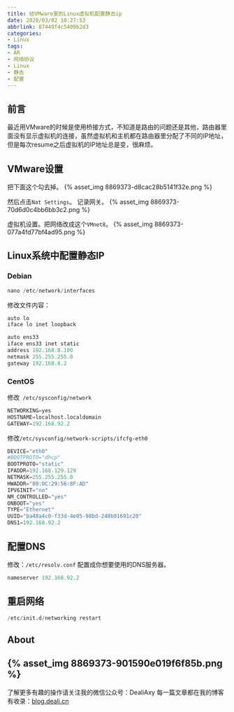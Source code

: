 ```yaml
---
title: 给VMware里的Linux虚拟机配置静态ip
date: 2020/03/02 10:27:53
abbrlink: 87449f4c5409b2d3
categories:
- Linux
tags:
- AR
- 网络协议
- Linux
- 静态
- 配置
---
```

## 前言
最近用VMware的时候是使用桥接方式，不知道是路由的问题还是其他，路由器里面没有显示虚拟机的连接，虽然虚拟机和主机都在路由器里分配了不同的IP地址，但是每次resume之后虚拟机的IP地址总是变，很麻烦。

## VMware设置
把下面这个勾去掉。
{% asset_img 8869373-d8cac28b5141f32e.png %}

然后点击`Nat Settings`。
记录网关。
{% asset_img 8869373-70d6d0c4bb6bb3c2.png %}

虚拟机设置。把网络改成这个`VMnet8`。
{% asset_img 8869373-077a4fd77bf4ad95.png %}

## Linux系统中配置静态IP
### Debian
```py
nano /etc/network/interfaces
```
修改文件内容：
```py
auto lo 
iface lo inet loopback

auto ens33 
iface ens33 inet static 
address 192.168.8.100 
netmask 255.255.255.0 
gateway 192.168.8.2
```

### CentOS
修改` /etc/sysconfig/network`
```py
NETWORKING=yes
HOSTNAME=localhost.localdomain
GATEWAY=192.168.92.2
```

修改`/etc/sysconfig/network-scripts/ifcfg-eth0`
```py
DEVICE="eth0"
#BOOTPROTO="dhcp"
BOOTPROTO="static"
IPADDR=192.168.129.129
NETMASK=255.255.255.0
HWADDR="00:0C:29:56:8F:AD"
IPV6INIT="no"
NM_CONTROLLED="yes"
ONBOOT="yes"
TYPE="Ethernet"
UUID="ba48a4c0-f33d-4e05-98bd-248b01691c20"
DNS1=192.168.92.2
```

## 配置DNS
修改：`/etc/resolv.conf`
配置成你想要使用的DNS服务器。
```py
nameserver 192.168.92.2
```

## 重启网络
```py
/etc/init.d/networking restart
```



## About
{% asset_img 8869373-901590e019f6f85b.png %}
---------------
了解更多有趣的操作请关注我的微信公众号：DealiAxy
每一篇文章都在我的博客有收录：[blog.deali.cn](http://blog.deali.cn)
